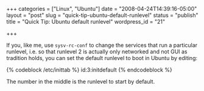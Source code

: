 +++
categories = ["Linux", "Ubuntu"]
date = "2008-04-24T14:39:16-05:00"
layout = "post"
slug = "quick-tip-ubuntu-default-runlevel"
status = "publish"
title = "Quick Tip: Ubuntu default runlevel"
wordpress_id = "21"

+++

If you, like me, use `sysv-rc-conf` to change the services that run a
particular runlevel, i.e. so that runlevel 2 is actually only networked and
not GUI as tradition holds, you can set the default runlevel to boot in Ubuntu
by editing:

{% codeblock /etc/inittab %}
id:3:initdefault
{% endcodeblock %}

The number in the middle is the runlevel to start by default.

